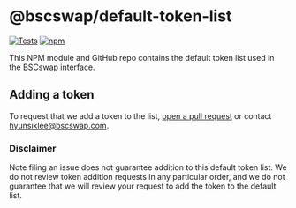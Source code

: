 # @bscswap/default-token-list

[![Tests](https://github.com/bscswap/default-token-list/workflows/Tests/badge.svg)](https://github.com/bscswap/default-token-list/actions?query=workflow%3ATests)
[![npm](https://img.shields.io/npm/v/@bscswap/default-token-list)](https://unpkg.com/@bscswap/default-token-list@latest/)

This NPM module and GitHub repo contains the default token list used in the BSCswap interface.

## Adding a token

To request that we add a token to the list,
[open a pull request](https://github.com/bscswap/default-token-list/pulls) or contact hyunsiklee@bscswap.com.

### Disclaimer

Note filing an issue does not guarantee addition to this default token list.
We do not review token addition requests in any particular order, and we do not
guarantee that we will review your request to add the token to the default list.

